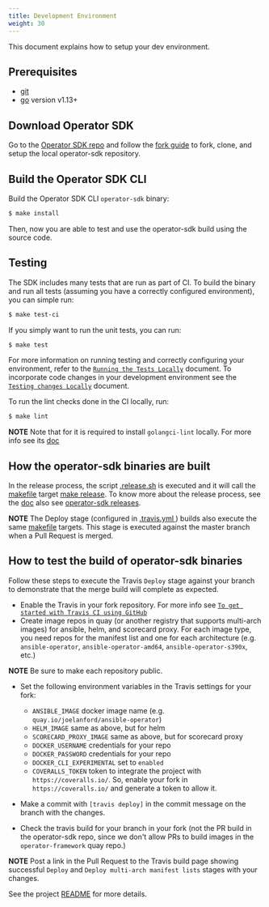 ```yaml
---
title: Development Environment
weight: 30
---
```


This document explains how to setup your dev environment.

## Prerequisites

- [git][git-tool]
- [go][go-tool] version v1.13+

## Download Operator SDK

Go to the [Operator SDK repo][repo-sdk] and follow the [fork guide][fork-guide] to fork, clone, and setup the local operator-sdk repository.

## Build the Operator SDK CLI

Build the Operator SDK CLI `operator-sdk` binary:

```sh
$ make install
```

Then, now you are able to test and use the operator-sdk build using the source code.

## Testing

The SDK includes many tests that are run as part of CI.
To build the binary and run all tests (assuming you have a correctly configured environment),
you can simple run:

```sh
$ make test-ci
```

If you simply want to run the unit tests, you can run:

```sh
$ make test
```

For more information on running testing and correctly configuring your environment,
refer to the [`Running the Tests Locally`][running-the-tests] document. To incorporate code changes in your development environment see the [`Testing changes Locally`][testing-changes-locally] document.

To run the lint checks done in the CI locally, run:

```sh
$ make lint
```

**NOTE** Note that for it is required to install `golangci-lint` locally. For more info see its [doc](https://github.com/golangci/golangci-lint#install)

## How the operator-sdk binaries are built

In the release process, the script [.release.sh][release-sh] is executed and it will call the [makefile][makefile] target [make release](https://github.com/operator-framework/operator-sdk/blob/master/Makefile#L113). To know more about the release process, see the [doc][release-doc] also see [operator-sdk releases](https://github.com/operator-framework/operator-sdk/releases).

**NOTE** The Deploy stage (configured in [.travis.yml ][travis]) builds also execute the same [makefile][makefile] targets. This stage is executed against the master branch when a Pull Request is merged.

## How to test the build of operator-sdk binaries

Follow these steps to execute the Travis `Deploy` stage against your branch to demonstrate that the merge build will complete as expected.

- Enable the Travis in your fork repository. For more info see [`To get started with Travis CI using GitHub`](https://docs.travis-ci.com/user/tutorial/#to-get-started-with-travis-ci-using-github)
- Create image repos in quay (or another registry that supports multi-arch images) for ansible, helm, and scorecard proxy. For each image type, you need repos for the manifest list and one for each architecture (e.g. `ansible-operator`, `ansible-operator-amd64`, `ansible-operator-s390x`, etc.)

**NOTE** Be sure to make each repository public.

- Set the following environment variables in the Travis settings for your fork:

  - `ANSIBLE_IMAGE` docker image name (e.g. `quay.io/joelanford/ansible-operator`)
  - `HELM_IMAGE` same as above, but for helm
  - `SCORECARD_PROXY_IMAGE` same as above, but for scorecard proxy
  - `DOCKER_USERNAME` credentials for your repo
  - `DOCKER_PASSWORD` credentials for your repo
  - `DOCKER_CLI_EXPERIMENTAL` set to `enabled`
  - `COVERALLS_TOKEN` token to integrate the project with `https://coveralls.io/`. So, enable your fork in `https://coveralls.io/` and generate a token to allow it.

- Make a commit with `[travis deploy]` in the commit message on the branch with the changes.
- Check the travis build for your branch in your fork (not the PR build in the operator-sdk repo, since we don't allow PRs to build images in the `operator-framework` quay repo.)

**NOTE** Post a link in the Pull Request to the Travis build page showing successful `Deploy` and `Deploy multi-arch manifest lists` stages with your changes.

See the project [README][sdk-readme] for more details.

[git-tool]: https://git-scm.com/downloads
[go-tool]: https://golang.org/dl/
[repo-sdk]: https://github.com/operator-framework/operator-sdk
[fork-guide]: https://help.github.com/en/articles/fork-a-repo
[docker-tool]: https://docs.docker.com/install/
[kubectl-tool]: https://kubernetes.io/docs/tasks/tools/install-kubectl/
[sdk-readme]: https://github.com/operator-framework/operator-sdk/blob/master/README.md
[running-the-tests]: ../testing/running-the-tests
[testing-changes-locally]: ../local-changes
[makefile]: https://github.com/operator-framework/operator-sdk/blob/master/Makefile
[travis]: https://github.com/operator-framework/operator-sdk/blob/master/.travis.yml
[release-sh]: https://github.com/operator-framework/operator-sdk/blob/master/release.sh
[release-doc]: ../release
